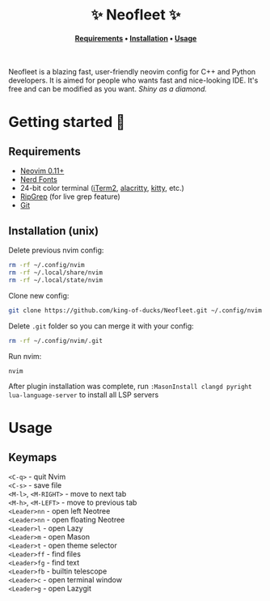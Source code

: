 <!--div id="user-content-toc">
  <ul align="center" style="list-style: none;">
    <summary>
      <h1>✨ Neofleet ✨</h1>
    </summary>
  </ul>
</div>-->
<h1 align=center>✨ Neofleet ✨</h1>
<h4 align=center>
  
[Requirements](#requirements) • [Installation](#installation-unix) • [Usage](#usage)
</h4><br>

Neofleet is a blazing fast, user-friendly neovim config for C++ and Python developers. It is aimed for people who wants fast and nice-looking IDE. It's free and can be modified as you want. *Shiny as a diamond.*

# Getting started 🚀

## Requirements
* [Neovim 0.11+](https://neovim.io/)
* [Nerd Fonts](https://nerdfonts.com)
* 24-bit color terminal ([iTerm2](https://iterm2.com), [alacritty](https://alacritty.org), [kitty](https://github.com/kovidgoyal/kitty), etc.)
* [RipGrep](https://github.com/BurntSushi/ripgrep) (for live grep feature)
* [Git](https://git-scm.com)

## Installation (unix)
Delete previous nvim config:
```bash
rm -rf ~/.config/nvim
rm -rf ~/.local/share/nvim
rm -rf ~/.local/state/nvim
```

Clone new config:
```bash
git clone https://github.com/king-of-ducks/Neofleet.git ~/.config/nvim
```

Delete `.git` folder so you can merge it with your config:
```bash
rm -rf ~/.config/nvim/.git
```

Run nvim:
```bash
nvim
```

After plugin installation was complete, run `:MasonInstall clangd pyright lua-language-server` to install all LSP servers<br>

# Usage
## Keymaps
`<C-q>` - quit Nvim<br>
`<C-s>` - save file<br>
`<M-l>`, `<M-RIGHT>` - move to next tab<br>
`<M-h>`, `<M-LEFT>` - move to previous tab<br>
`<Leader>nn` - open left Neotree<br>
`<Leader>nn` - open floating Neotree<br>
`<Leader>l` - open Lazy<br>
`<Leader>m` - open Mason<br>
`<Leader>t` - open theme selector<br>
`<Leader>ff` - find files<br>
`<Leader>fg` - find text<br>
`<Leader>fb` - builtin telescope<br>
`<Leader>c` - open terminal window<br>
`<Leader>g` - open Lazygit<br>
